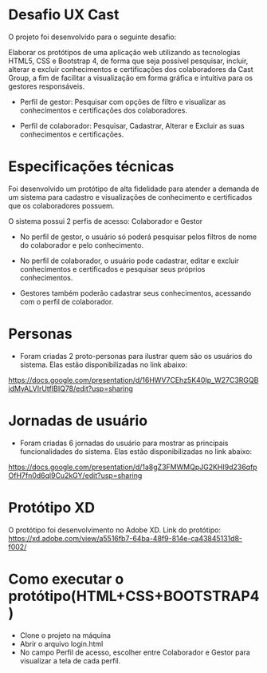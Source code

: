# Desafio UX Cast

O projeto foi desenvolvido para o seguinte desafio:

Elaborar os protótipos de uma aplicação web utilizando as tecnologias HTML5, CSS e Bootstrap 4, de forma que seja possível pesquisar, incluir, alterar e excluir conhecimentos e certificações dos colaboradores da Cast Group, a fim de facilitar a visualização em forma gráfica e intuitiva para os gestores responsáveis.

- Perfil de gestor:
Pesquisar com opções de filtro e visualizar as conhecimentos e certificações dos colaboradores.

- Perfil de colaborador: 
Pesquisar, Cadastrar, Alterar e Excluir as suas conhecimentos e certificações.


# Especificações técnicas

Foi desenvolvido um protótipo de alta fidelidade para atender a demanda de um sistema para cadastro e visualizações de conhecimento e certificados que os colaboradores possuem.

O sistema possui 2 perfis de acesso: Colaborador e Gestor

- No perfil de gestor, o usuário só poderá pesquisar pelos filtros de nome do colaborador e pelo conhecimento.

- No perfil de colaborador, o usuário pode cadastrar, editar e excluir conhecimentos e certificados e pesquisar seus próprios conhecimentos.

- Gestores também poderão cadastrar seus conhecimentos, acessando com o perfil de colaborador.

# Personas
 - Foram criadas 2 proto-personas para ilustrar quem são os usuários do sistema. Elas estão disponibilizadas no link abaixo:
 
https://docs.google.com/presentation/d/16HWV7CEhz5K40Ip_W27C3RGQBidMyALVIrUtfIBIQ78/edit?usp=sharing

# Jornadas de usuário
- Foram criadas 6 jornadas do usuário para mostrar as principais funcionalidades do sistema. Elas estão disponibilizadas no link abaixo:

https://docs.google.com/presentation/d/1a8gZ3FMWMQpJG2KHI9d236qfpOfH7fn0d6ql9Cu2kGY/edit?usp=sharing

# Protótipo XD
O protótipo foi desenvolvimento no Adobe XD.
Link do protótipo: https://xd.adobe.com/view/a5516fb7-64ba-48f9-814e-ca43845131d8-f002/ 

# Como executar o protótipo(HTML+CSS+BOOTSTRAP4)

- Clone o projeto na máquina
- Abrir o arquivo login.html
- No campo Perfil de acesso, escolher entre Colaborador e Gestor para visualizar a tela de cada perfil.
